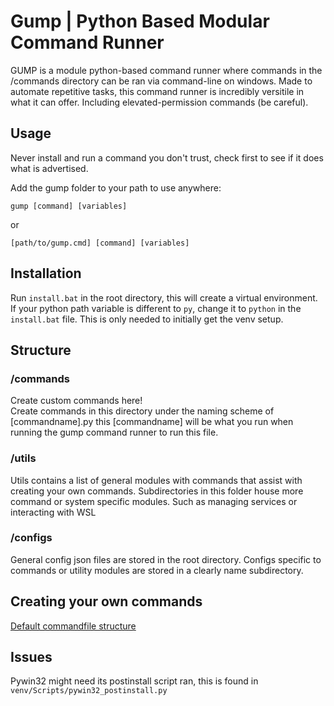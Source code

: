 # Gump | Python Based Modular Command Runner

GUMP is a module python-based command runner where commands in the /commands directory can be ran via command-line on windows. Made to automate repetitive tasks, this command runner is incredibly versitile in what it can offer. Including elevated-permission commands (be careful).
## Usage
Never install and run a command you don't trust, check first to see if it does what is advertised.

Add the gump folder to your path to use anywhere:

```
gump [command] [variables]
```
or
```
[path/to/gump.cmd] [command] [variables]
```

## Installation

Run `install.bat` in the root directory, this will create a virtual environment.\
If your python path variable is different to `py`, change it to `python` in the `install.bat` file. This is only needed to initially get the venv setup.

## Structure
### /commands
Create custom commands here!\
Create commands in this directory under the naming scheme of [commandname].py
this [commandname] will be what you run when running the gump command runner to run this file.

### /utils
Utils contains a list of general modules with commands that assist with creating your own commands. Subdirectories in this folder house more command or system specific modules. Such as managing services or interacting with WSL

### /configs
General config json files are stored in the root directory. Configs specific to commands or utility modules are stored in a clearly name subdirectory.


## Creating your own commands
[Default commandfile structure](docs/making-a-command.md)

## Issues
Pywin32 might need its postinstall script ran, this is found in `venv/Scripts/pywin32_postinstall.py`
